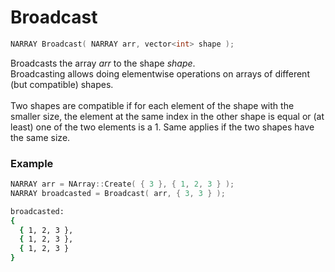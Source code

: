 # Broadcast
```cpp
NARRAY Broadcast( NARRAY arr, vector<int> shape );
```
Broadcasts the array <i>arr</i> to the shape <i>shape</i>.</br>
Broadcasting allows doing elementwise operations on arrays of different (but compatible) shapes.</br></br>
Two shapes are compatible if for each element of the shape with the smaller size, the element at the same index in the other shape is equal or (at least) one of the two elements is a 1.
Same applies if the two shapes have the same size.
### Example
```cpp
NARRAY arr = NArray::Create( { 3 }, { 1, 2, 3 } );
NARRAY broadcasted = Broadcast( arr, { 3, 3 } );
```
```bash
broadcasted:
{
  { 1, 2, 3 },
  { 1, 2, 3 },
  { 1, 2, 3 }
}
```

